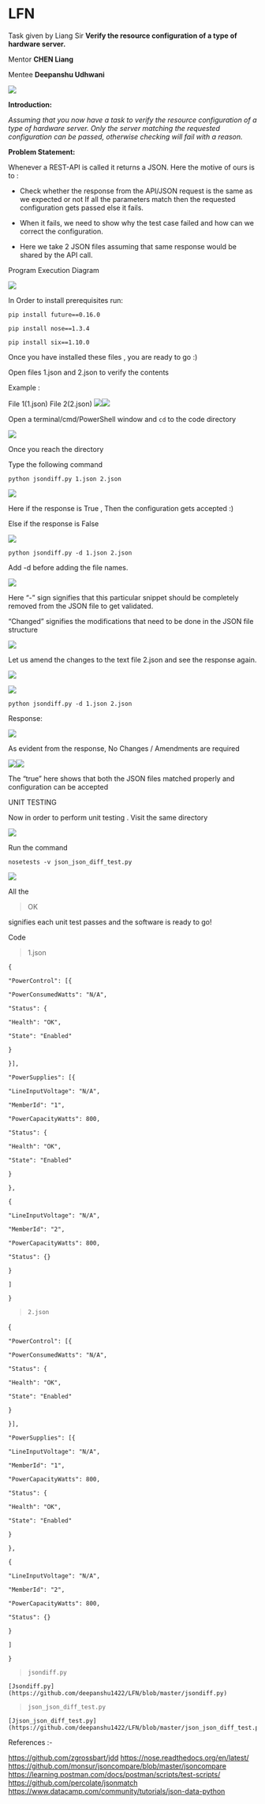 # LFN
Task given by Liang Sir
**Verify the resource configuration of a type of hardware server.**

Mentor   **CHEN Liang**

Mentee  **Deepanshu Udhwani**

  
  
![](https://lh5.googleusercontent.com/gXC2zP4eYnx6ejy7PCXsUx4wcvEDxp6qo9FlJI0B2VhBXmqCudOvjNMOjyLLCGIK6vDAtlJbWDK-5mencibb6krLSRHUg12b2Nwx7unNLePknVU9oZC3HmYN2LtaWFXux4cIiXn5)  
  
  
  
  
  
  
  

**Introduction:**

*Assuming that you now have a task to verify the resource configuration of a type of hardware server.
Only the server matching the requested configuration can be passed, otherwise checking will fail with a reason.*

  
  
  
  
  
  

**Problem Statement:**

Whenever a REST-API is called it returns a JSON. Here the motive of ours is to :

  

-   Check whether the response from the API/JSON request is the same as we expected or not If all the parameters match then the requested configuration gets passed else it fails.
    

  

-   When it fails, we need to show why the test case failed and how can we correct the configuration.
    

  

-   Here we take 2 JSON files assuming that same response would be shared by the API call.
    

  

Program Execution Diagram

  
![](https://docs.google.com/drawings/u/1/d/ss05DuMtWWiWexZW_EO9Xpw/image?w=573&h=446&rev=1&ac=1&parent=1RN67tygwfQY5_rfpQr5hZ6C1bFB5zBKvfv3JT8elxus)  
  
  
  
  
  
  
  
  
  
  
  
  
  
  
  
  

In Order to install prerequisites run:

  
  

    pip install future==0.16.0
    
    pip install nose==1.3.4
    
    pip install six==1.10.0

  

  
  

Once you have installed these files , you are ready to go :)

  

Open files 1.json and 2.json to verify the contents

Example :

File 1(1.json) File 2(2.json) ![](https://lh5.googleusercontent.com/i6lwsW3z52IRWkOo-3Umo16UysUQCGfWfKB_kf4RRtcKtka2ZjsmWJPXQPhwG5IYxnZExrdM5esnZ9TlCieLofyLYIyztXlsNVKEHpIl2vwzvjz8Kdea1eJYwRvZMnR01ZIGfxND)![](https://lh3.googleusercontent.com/nfAC0pVX77POxPkUfBSDIyWoah78fqSm6x2Yf2zYk-ryuBKdaQMnCGssBxlvIhKXmGx5ukZt-gHCJG332SM38D6dp83ULwtIsmEx0dh0wsoKf1lyukMkrmdDBsZn37KX4VkMM6Pi)

  
  

Open a terminal/cmd/PowerShell window and `cd` to the code directory

  

![](https://lh6.googleusercontent.com/QVnG49ZhQwlubnW7C15flScT7mgccaq8LPnwYD3n06FtatYJzL_O8QdXOxinARfUA7mBKkvi0-EHZSNbx4lP2SP0DOEZ5-0VDW_Hccjzb3Nw-mINQmzKBW2YCuXuBSLvt8yG6JFt)

  

Once you reach the directory

Type the following command

  

    python jsondiff.py 1.json 2.json 

![](https://lh6.googleusercontent.com/5cBnVcxW7yhUW1qUR2F92dHsfRkcaDpvTjqcuuvJk_q-fMTQTkc8Fhrw5ZUPEf27Vzw5bUIyn6NT15qQpR_MQYtMhkbVcDq1p3VXwGn8jKRYixcyejfS7IaGSrNfwIwo35ITfHRb)

  

Here if the response is True , Then the configuration gets accepted :)

  

Else if the response is False

  

![](https://lh6.googleusercontent.com/0IwsdKktAs1JFFILWN0j7XfFtDl3ESVoAbnzXPP2JepWd1lB8A_B_Ghs_OzGgOcs6SMqnKOUUfL49GMnVurT5CPHK8tIopf5faLXOahfGXVoHnXvcYPCoUyQpEPAGkrxel64MPse)

  

    python jsondiff.py -d 1.json 2.json 

Add -d before adding the file names.

  
![](https://lh5.googleusercontent.com/GGHTwTS3WEl2-IinSxJopsR4GjCg_rp4JeqtMBxRObTevGOp821M3IGkC2Ztt_dnJRJj8QbSwxUy6INi-9qrlJm0Vpsm-4fWB05QD8YCHj0nt9j-dHe3Riks0F0ApAvTOHnyRjMp)

Here “-” sign signifies that this particular snippet should be completely removed from the JSON file to get validated.

“Changed” signifies the modifications that need to be done in the JSON file structure

  
  
![](https://lh6.googleusercontent.com/OhGWkv927zgVmmY6Gd5LxFSHUQudJzZ-7WTJ9epZP-uh2T9BKWJVtWqN9O55HYx9w5EBlyjElurQQLR91MT7flOzlKvRj1UknHDEdt1xtcoUGURpfMIgoLkXtH4cOX2Tns7Jo2Lz)  

Let us amend the changes to the text file 2.json and see the response again.

  

![](https://lh3.googleusercontent.com/N-aD5oUUXusehsSCZDS4kUry_Qv2DRm-BBl5I6YtvSMuxa9cRYWvndGxeIXEzS-91EsNs1sqen2DeXixhxLI0WDGXvRJGH8hYmFU-9jJQWfUj2DvP1tprAdwJapTGL46d9cerK1c)

![](https://lh3.googleusercontent.com/09dFAX9H7SRJGxn2zcb4pL9ISZU1aHvXu2zdV3lWbMKcTO0k9AA-znMbSFqcaXddpu4GcvaCulJx-_aH8OM5rO_c6kVVbYYkG0XZbNlSM435yDLawJxgIthLaY5fqvKvD07rvRkS)

    python jsondiff.py -d 1.json 2.json 

  

Response:

  
  
![](https://lh4.googleusercontent.com/Tk1xrGnJCKRvC9zLNcFOpQEgFBj8Q1niUnI6utQS0xf3sZD5FA_7p3AXWSoyz3RoIegfl-TD_tbxfqjR_sOXSbMa2-_BAeMVd_cHaScS4uctrvfRyhoC0XpEldB1Nbruy3FjsXOx)

As evident from the response, No Changes / Amendments are required

  

![](https://lh6.googleusercontent.com/SU75EenGNP5rzvz5uz2V-vttZRsLrLv9aNSdxLaOwHmHrU1WK-14zF3ssuIx87thiGaMBteK2zs_vQreBN-zEHAhcAjSZ-8tPw1BJKdgzUmMkV-IyyUT7Y9GdWHZhhC-tD_i5WTg)![](https://docs.google.com/drawings/u/1/d/sX153mc-iqV5vqctGnQou4g/image?w=62&h=80&rev=2&ac=1&parent=1RN67tygwfQY5_rfpQr5hZ6C1bFB5zBKvfv3JT8elxus)

  
  
  

The “true” here shows that both the JSON files matched properly and configuration can be accepted

  
  

UNIT TESTING

  

Now in order to perform unit testing . Visit the same directory

![](https://lh5.googleusercontent.com/ehTPPu5r4G2KfJtWGOhlcTvX9rj7WLU5R6i49-wCNgcgwN1y60dDsZCzHKvDPFZXymMc90BD8YHl6bsrl_GBlGMmabi7-4KIbPbnytn9TAGwJi71JKHEsSFV3uJZFn1hkF5rdfVN)

  
  

Run the command

    nosetests -v json_json_diff_test.py

  

![](https://lh5.googleusercontent.com/mFHXbG-lxJY6Vx0Qq7eeCF6-2yRmlFWdPrtzu8UglkWWR9CLpEh397nHMsJFfODPFnHnML3nBxFT5Jrkg2qNFdDNFsFdVoeuWOV1leK-zLC_3y3f29wpd1SWWCzVZdQmu7ZqlLwj)

  

All the 

> OK

 signifies each unit test passes and the software is ready to go!


Code 

    

> 1.json

    {
    
    "PowerControl": [{
    
    "PowerConsumedWatts": "N/A",
    
    "Status": {
    
    "Health": "OK",
    
    "State": "Enabled"
    
    }
    
    }],
    
    "PowerSupplies": [{
    
    "LineInputVoltage": "N/A",
    
    "MemberId": "1",
    
    "PowerCapacityWatts": 800,
    
    "Status": {
    
    "Health": "OK",
    
    "State": "Enabled"
    
    }
    
    },
    
    {
    
    "LineInputVoltage": "N/A",
    
    "MemberId": "2",
    
    "PowerCapacityWatts": 800,
    
    "Status": {}
    
    }
    
    ]
    
    }

 
> `2.json`

    

{
    
    "PowerControl": [{
    
    "PowerConsumedWatts": "N/A",
    
    "Status": {
    
    "Health": "OK",
    
    "State": "Enabled"
    
    }
    
    }],
    
    "PowerSupplies": [{
    
    "LineInputVoltage": "N/A",
    
    "MemberId": "1",
    
    "PowerCapacityWatts": 800,
    
    "Status": {
    
    "Health": "OK",
    
    "State": "Enabled"
    
    }
    
    },
    
    {
    
    "LineInputVoltage": "N/A",
    
    "MemberId": "2",
    
    "PowerCapacityWatts": 800,
    
    "Status": {}
    
    }
    
    ]
    
    }

> `jsondiff.py`

    [Jsondiff.py](https://github.com/deepanshu1422/LFN/blob/master/jsondiff.py)

> `json_json_diff_test.py`

    [Jjson_json_diff_test.py](https://github.com/deepanshu1422/LFN/blob/master/json_json_diff_test.py)



References :-

https://github.com/zgrossbart/jdd
https://nose.readthedocs.org/en/latest/
https://github.com/monsur/jsoncompare/blob/master/jsoncompare
https://learning.postman.com/docs/postman/scripts/test-scripts/
https://github.com/percolate/jsonmatch
https://www.datacamp.com/community/tutorials/json-data-python

    
